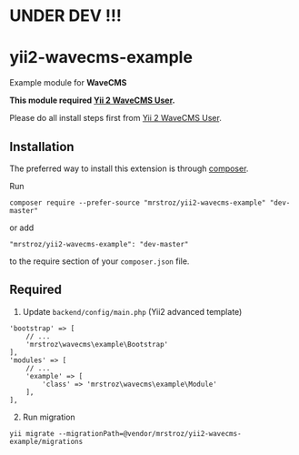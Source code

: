 UNDER DEV !!!
=============


# yii2-wavecms-example
Example module for **WaveCMS**

**This module required [Yii 2 WaveCMS User](https://github.com/mrstroz/yii2-wavecms-user).** 

Please do all install steps first from [Yii 2 WaveCMS User](https://github.com/mrstroz/yii2-wavecms-user).

Installation
------------

The preferred way to install this extension is through [composer](http://getcomposer.org/download/).

Run

```
composer require --prefer-source "mrstroz/yii2-wavecms-example" "dev-master"
```

or add

```
"mrstroz/yii2-wavecms-example": "dev-master"
```

to the require section of your `composer.json` file.


Required
--------

1. Update `backend/config/main.php` (Yii2 advanced template) 
```
'bootstrap' => [
    // ...
    'mrstroz\wavecms\example\Bootstrap'
],
'modules' => [
    // ...
    'example' => [
        'class' => 'mrstroz\wavecms\example\Module'
    ],
],
```

2. Run migration 
```
yii migrate --migrationPath=@vendor/mrstroz/yii2-wavecms-example/migrations
```
